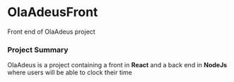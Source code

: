 # OlaAdeusFront

  Front end of OlaAdeus project

### Project Summary
  OlaAdeus is a project containing a front in **React** and a back end in **NodeJs** where users will be able to clock their time
